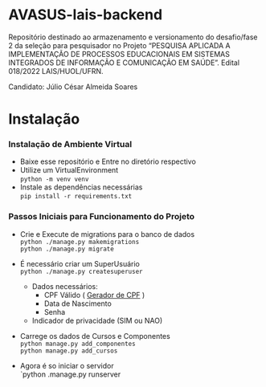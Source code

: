 # AVASUS-lais-backend
Repositório destinado ao armazenamento e versionamento do desafio/fase 2 da seleção para pesquisador no Projeto “PESQUISA APLICADA A IMPLEMENTAÇÃO DE PROCESSOS EDUCACIONAIS EM SISTEMAS INTEGRADOS DE INFORMAÇÃO E COMUNICAÇÃO EM SAÚDE”. Edital 018/2022 LAIS/HUOL/UFRN.

Candidato: Júlio César Almeida Soares

# Instalação
### Instalação de Ambiente Virtual
- Baixe esse repositório e Entre no diretório respectivo
- Utilize um VirtualEnvironment<br>
`python -m venv venv`
- Instale as dependências necessárias<br>
`pip install -r requirements.txt`


### Passos Iniciais para Funcionamento do Projeto
 - Crie e Execute de migrations para o banco de dados<br>
`python ./manage.py makemigrations`<br>
`python ./manage.py migrate`

- É necessário criar um SuperUsuário<br>
`python ./manage.py createsuperuser`
	- Dados necessários:
		- CPF Válido ( [Gerador de CPF](https://www.4devs.com.br/gerador_de_cpf) )
		- Data de Nascimento
		- Senha
    - Indicador de privacidade (SIM ou NAO)
- Carrege os dados de Cursos e Componentes<br>
`python manage.py add_componentes`<br>
`python manage.py add_cursos`
- Agora é so iniciar o servidor<br>
	`python .manage.py runserver

